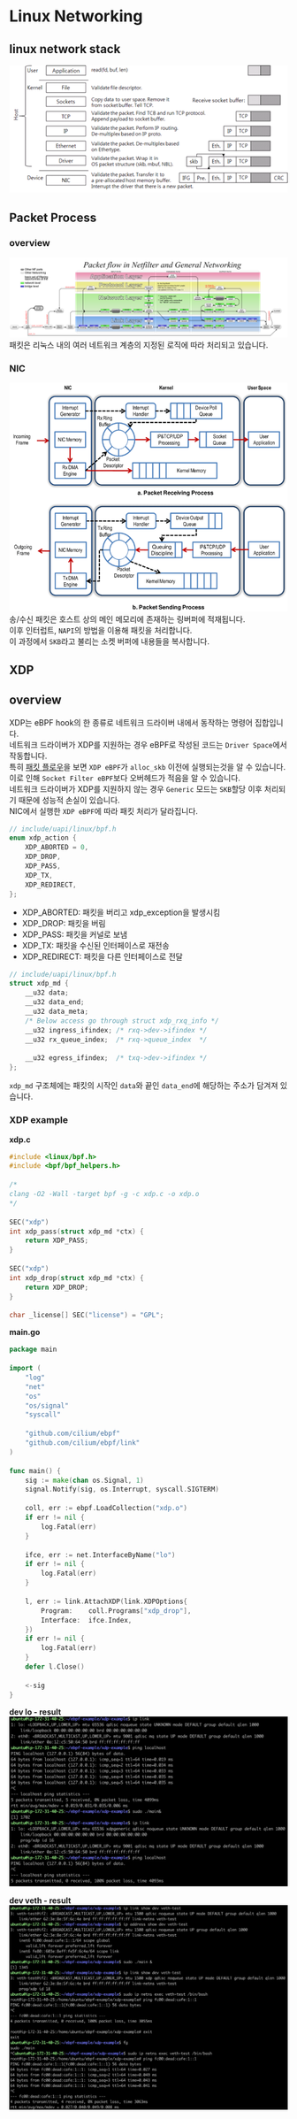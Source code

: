 # Linux Networking
## linux network stack
![linux networking](./Network_stack.png)

## Packet Process
### overview
![Packet_flow](Packet_flow.png)
패킷은 리눅스 내의 여러 네트워크 계층의 지정된 로직에 따라 처리되고 있습니다.

### NIC
![xdp,packet_Process](Packet_Process.png)
송/수신 패킷은 호스트 상의 메인 메모리에 존재하는 링버퍼에 적재됩니다. \
이후 인터럽트, `NAPI`의 방법을 이용해 패킷을 처리합니다. \
이 과정에서 `SKB`라고 불리는 소켓 버퍼에 내용들을 복사합니다.

## XDP
## overview
XDP는 eBPF hook의 한 종류로 네트워크 드라이버 내에서 동작하는 명령어 집합입니다. \
네트워크 드라이버가 XDP를 지원하는 경우 eBPF로 작성된 코드는 `Driver Space`에서 작동합니다. \
특히 [패킷 플로우](#over-view)을 보면 `XDP eBPF`가 `alloc_skb` 이전에 실행되는것을 알 수 있습니다. \
이로 인해 `Socket Filter eBPF`보다 오버헤드가 적음을 알 수 있습니다. \
네트워크 드라이버가 XDP를 지원하지 않는 경우 `Generic` 모드는 `SKB`할당 이후 처리되기 때문에 성능적 손실이 있습니다. \
NIC에서 실행한 `XDP eBPF`에 따라 패킷 처리가 달라집니다.
```c
// include/uapi/linux/bpf.h
enum xdp_action {
	XDP_ABORTED = 0,
	XDP_DROP,
	XDP_PASS,
	XDP_TX,
	XDP_REDIRECT,
};
```
* XDP_ABORTED: 패킷을 버리고 xdp_exception을 발생시킴
* XDP_DROP: 패킷을 버림
* XDP_PASS: 패킷을 커널로 보냄
* XDP_TX: 패킷을 수신된 인터페이스로 재전송
* XDP_REDIRECT: 패킷을 다른 인터페이스로 전달

```c
// include/uapi/linux/bpf.h
struct xdp_md {
	__u32 data;
	__u32 data_end;
	__u32 data_meta;
	/* Below access go through struct xdp_rxq_info */
	__u32 ingress_ifindex; /* rxq->dev->ifindex */
	__u32 rx_queue_index;  /* rxq->queue_index  */

	__u32 egress_ifindex;  /* txq->dev->ifindex */
};
```
`xdp_md` 구조체에는 패킷의 시작인 `data`와 끝인 `data_end`에 해당하는 주소가 담겨져 있습니다.


### XDP example
**xdp.c**
```c
#include <linux/bpf.h>
#include <bpf/bpf_helpers.h>

/*
clang -O2 -Wall -target bpf -g -c xdp.c -o xdp.o
*/

SEC("xdp")
int xdp_pass(struct xdp_md *ctx) {
	return XDP_PASS;
}

SEC("xdp")
int xdp_drop(struct xdp_md *ctx) {
	return XDP_DROP;
}

char _license[] SEC("license") = "GPL";
```

**main.go**
```go
package main

import (
	"log"
	"net"
	"os"
	"os/signal"
	"syscall"

	"github.com/cilium/ebpf"
	"github.com/cilium/ebpf/link"
)

func main() {
	sig := make(chan os.Signal, 1)
	signal.Notify(sig, os.Interrupt, syscall.SIGTERM)

	coll, err := ebpf.LoadCollection("xdp.o")
	if err != nil {
		log.Fatal(err)
	}

	ifce, err := net.InterfaceByName("lo")
	if err != nil {
		log.Fatal(err)
	}

	l, err := link.AttachXDP(link.XDPOptions{
		Program:	coll.Programs["xdp_drop"],
		Interface:	ifce.Index,
	})
	if err != nil {
		log.Fatal(err)
	}
	defer l.Close()

	<-sig
}
```

**dev lo - result**
![dev-lo](dev-lo.jpg)

**dev veth - result**
![dev-veth](dev-veth.jpg)
